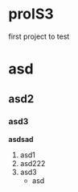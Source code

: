 # proIS3
first project to test 

# asd
## asd2
### asd3
**asdsad**

1. asd1
1. asd222
1. asd3
   - asd
